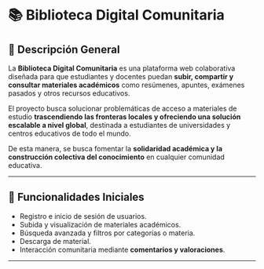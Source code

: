 # 📚 Biblioteca Digital Comunitaria


## 📝 Descripción General


La **Biblioteca Digital Comunitaria** es una plataforma web colaborativa diseñada para que estudiantes y docentes puedan **subir, compartir y consultar materiales académicos** como resúmenes, apuntes, exámenes pasados y otros recursos educativos.


El proyecto busca solucionar problemáticas de acceso a materiales de estudio **trascendiendo las fronteras locales y ofreciendo una solución escalable a nivel global**, destinada a estudiantes de universidades y centros educativos de todo el mundo.


De esta manera, se busca fomentar la **solidaridad académica y la construcción colectiva del conocimiento** en cualquier comunidad educativa.


---


## 🔧 Funcionalidades Iniciales


- Registro e inicio de sesión de usuarios.
- Subida y visualización de materiales académicos.
- Búsqueda avanzada y filtros por categorías o materia.
- Descarga de material.
- Interacción comunitaria mediante **comentarios y valoraciones**.


---
